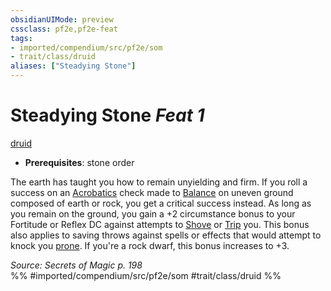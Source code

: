 ```yaml
---
obsidianUIMode: preview
cssclass: pf2e,pf2e-feat
tags:
- imported/compendium/src/pf2e/som
- trait/class/druid
aliases: ["Steadying Stone"]
---
```

# Steadying Stone  *Feat 1*  
[druid](rules/traits/druid.md)  

- **Prerequisites**: stone order

The earth has taught you how to remain unyielding and firm. If you roll a success on an [Acrobatics](../skills.md#Acrobatics) check made to [Balance](balance.md) on uneven ground composed of earth or rock, you get a critical success instead. As long as you remain on the ground, you gain a +2 circumstance bonus to your Fortitude or Reflex DC against attempts to [Shove](rules/actions/shove.md) or [Trip](rules/actions/trip.md) you. This bonus also applies to saving throws against spells or effects that would attempt to knock you [prone](conditions.md#Prone). If you're a rock dwarf, this bonus increases to +3.

*Source: Secrets of Magic p. 198*  
%% #imported/compendium/src/pf2e/som #trait/class/druid %%
